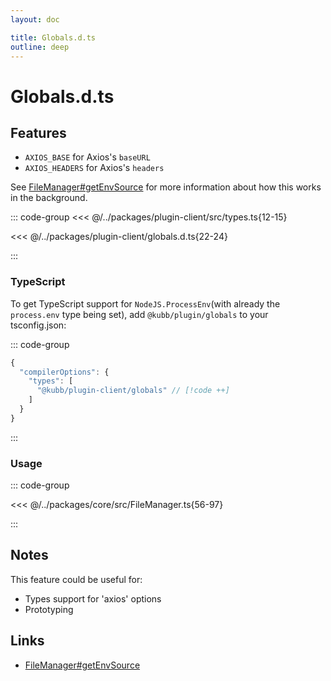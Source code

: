 ```yaml
---
layout: doc

title: Globals.d.ts
outline: deep
---
```


# Globals.d.ts

## Features

- `AXIOS_BASE` for Axios's `baseURL`
- `AXIOS_HEADERS` for Axios's `headers`

See [FileManager#getEnvSource](https://github.com/kubb-labs/kubb/blob/main/packages/core/src/FileManager.ts) for more information about how this works in the background.

::: code-group
<<< @/../packages/plugin-client/src/types.ts{12-15}

<<< @/../packages/plugin-client/globals.d.ts{22-24}

:::

### TypeScript

To get TypeScript support for `NodeJS.ProcessEnv`(with already the `process.env` type being set), add `@kubb/plugin/globals` to your tsconfig.json:

::: code-group

```typescript [tsconfig.json]
{
  "compilerOptions": {
    "types": [
      "@kubb/plugin-client/globals" // [!code ++]
    ]
  }
}
```

:::

### Usage

::: code-group

<<< @/../packages/core/src/FileManager.ts{56-97}

:::

## Notes

This feature could be useful for:

- Types support for 'axios' options
- Prototyping

## Links

- [FileManager#getEnvSource](https://github.com/kubb-labs/kubb/blob/main/packages/core/src/FileManager.ts)
